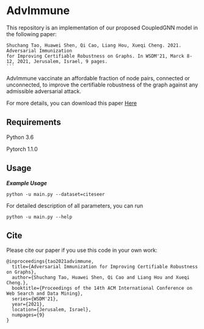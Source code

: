
# AdvImmune
This repository is an implementation of our proposed CoupledGNN model in the following paper:

```
Shuchang Tao, Huawei Shen, Qi Cao, Liang Hou, Xueqi Cheng. 2021. Adversarial Immunization
for Improving Certifiable Robustness on Graphs. In WSDM'21, Marck 8-12, 2021, Jerusalem, Israel, 9 pages.
​```
```

AdvImmune vaccinate an affordable fraction of node pairs, connected or unconnected, to improve the certifiable robustness of the graph against any admissible adversarial attack.

For more details, you can download this paper [Here](https://arxiv.org/abs/2007.09647)

## Requirements

Python 3.6

Pytorch 1.1.0

## Usage
***Example Usage***

`python -u main.py --dataset=citeseer `

For detailed description of all parameters, you can run

`python -u main.py --help`

## Cite
Please cite our paper if you use this code in your own work:
```
@inproceedings{tao2021advimmune,
  title={Adversarial Immunization for Improving Certifiable Robustness on Graphs},
  author={Shuchang Tao, Huawei Shen, Qi Cao and Liang Hou and Xueqi Cheng.},
  booktitle={Proceedings of the 14th ACM International Conference on Web Search and Data Mining},
  series={WSDM'21},
  year={2021},
  location={Jerusalem, Israel},
  numpages={9}
}
```